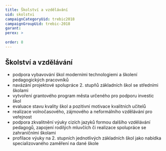 ```yaml
---
title: Školství a vzdělávání
uid: skolstvi
campaignCategoryUid: trebic2018
campaignGroupUid: trebic-2018
garant: 
perex: >
  
order: 8
---
```



## Školství a vzdělávání

* podpora vybavování škol moderními technologiemi a školení pedagogických pracovníků
* navázání projektové spolupráce 2. stupňů základních škol se středními školami
* vytvoření grantového program města určeného pro podporu investic škol
* evaluace stavu kvality škol a pozitivní motivace kvalitních učitelů
* realizace volnočasového, zájmového a neformálního vzdělávání pro veřejnost
* podpora zkvalitnění výuky cizích jazyků formou dalšího vzdělávání pedagogů, zapojení rodilých mluvčích či realizace spolupráce se zahraničními školami
* profilace výuky na 2. stupních jednotlivých základních škol jako nabídka specializovaného zaměření na dané škole

